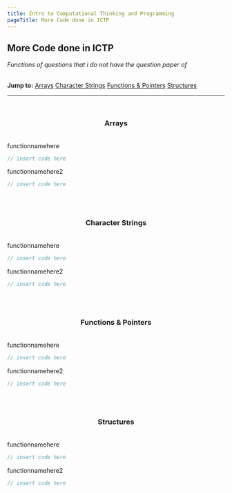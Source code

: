 ```yaml
---
title: Intro to Computational Thinking and Programming
pageTitle: More Code done in ICTP
---
```


## More Code done in ICTP

*Functions of questions that i do not have the question paper of*
<br><br>

**Jump to:** 
<span class="tags"><a href="#arrays">Arrays</a></span>
<span class="tags"><a href="#character-strings">Character Strings</a></span>
<span class="tags"><a href="#functions-and-pointers">Functions & Pointers</a></span>
<span class="tags"><a href="#structures">Structures</a></span>
<hr>
<br>
<a id="arrays"></a>
<h3 style="text-align:center">Arrays</h3><br>
<span class="functions">functionnamehere</span>

```c
// insert code here
```
<span class="functions">functionnamehere2</span>

```c
// insert code here
```
<br><br>
<!--- //////////////////////////////// MD Separator ////////////////////////////////////////// -->
<a id="character-strings"></a>
<h3 style="text-align:center">Character Strings</h3><br>
<span class="functions">functionnamehere</span>

```c
// insert code here
```
<span class="functions">functionnamehere2</span>

```c
// insert code here
```
<br><br>
<!--- //////////////////////////////// MD Separator ////////////////////////////////////////// -->
<a id="functions-and-pointers"></a>
<h3 style="text-align:center">Functions & Pointers</h3><br>
<span class="functions">functionnamehere</span>

```c
// insert code here
```
<span class="functions">functionnamehere2</span>

```c
// insert code here
```
<br><br>
<!--- //////////////////////////////// MD Separator ////////////////////////////////////////// -->
<a id="structures"></a>
<h3 style="text-align:center">Structures</h3><br>
<span class="functions">functionnamehere</span>

```c
// insert code here
```
<span class="functions">functionnamehere2</span>

```c
// insert code here
```
<br><br>
<!--- //////////////////////////////// MD Separator ////////////////////////////////////////// -->